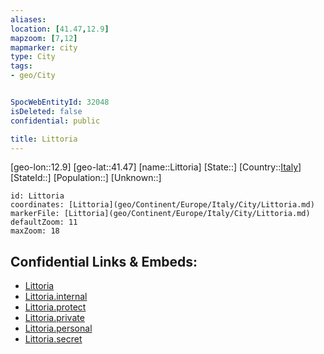 ```yaml
---
aliases: 
location: [41.47,12.9]
mapzoom: [7,12] 
mapmarker: city 
type: City
tags:
- geo/City


SpocWebEntityId: 32048
isDeleted: false
confidential: public

title: Littoria
---
```

[geo-lon::12.9]
[geo-lat::41.47]
[name::Littoria]
[State::]
[Country::[Italy](geo/Continent/Europe/Italy.md)]
[StateId::]
[Population::]
[Unknown::]


```leaflet
id: Littoria
coordinates: [Littoria](geo/Continent/Europe/Italy/City/Littoria.md)
markerFile: [Littoria](geo/Continent/Europe/Italy/City/Littoria.md)
defaultZoom: 11 
maxZoom: 18
```


## Confidential Links & Embeds: 
- [Littoria](../../../../../../_public/geo/Continent/Europe/Italy/City/Littoria.md) 
- [Littoria.internal](../../../../../../_internal/geo/Continent/Europe/Italy/City/Littoria.internal.md) 
- [Littoria.protect](../../../../../../_protect/geo/Continent/Europe/Italy/City/Littoria.protect.md) 
- [Littoria.private](../../../../../../_private/geo/Continent/Europe/Italy/City/Littoria.private.md) 
- [Littoria.personal](../../../../../../_personal/geo/Continent/Europe/Italy/City/Littoria.personal.md) 
- [Littoria.secret](../../../../../../_secret/geo/Continent/Europe/Italy/City/Littoria.secret.md) 
